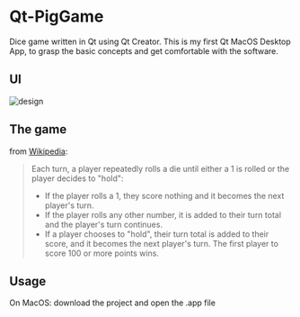 # Qt-PigGame
Dice game written in Qt using Qt Creator. This is my first Qt MacOS Desktop App, to grasp the basic concepts and get comfortable with the software.

## UI 

![design](https://i.ibb.co/FDhk1fP/piggame-design.png)

## The game 

from [Wikipedia](https://en.wikipedia.org/wiki/Pig_(dice_game)):

> Each turn, a player repeatedly rolls a die until either a 1 is rolled or the player decides to "hold":
> * If the player rolls a 1, they score nothing and it becomes the next player's turn.
> * If the player rolls any other number, it is added to their turn total and the player's turn continues.
> * If a player chooses to "hold", their turn total is added to their score, and it becomes the next player's turn.
> The first player to score 100 or more points wins.

## Usage
On MacOS: download the project and open the .app file
